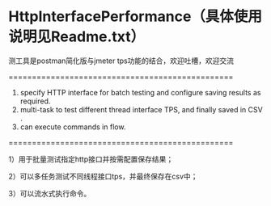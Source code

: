 # HttpInterfacePerformance（具体使用说明见Readme.txt）
测工具是postman简化版与jmeter tps功能的结合，欢迎吐槽，欢迎交流

================================================

1) specify HTTP interface for batch testing and configure saving results as required. 
2) multi-task to test different thread interface TPS, and finally saved in CSV .
3) can execute commands in flow.

================================================

1）用于批量测试指定http接口并按需配置保存结果；

2）可以多任务测试不同线程接口tps，并最终保存在csv中；

3）可以流水式执行命令。
